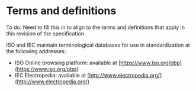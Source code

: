 # Terms and definitions

To do:  Need to fill this in to align to the terms and definitions that apply in this revision of the specification. 

ISO and IEC maintain terminological databases for use in standardization at the following addresses:

* ISO Online browsing platform: available at [https://www.iso.org/obp](https://www.iso.org/obp)
* IEC Electropedia: available at [http://www.electropedia.org/](http://www.electropedia.org/)
